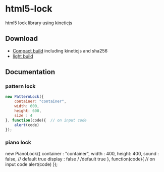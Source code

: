 html5-lock
==========

html5 lock library using kineticjs

## Download
* [Compact build](https://raw.githubusercontent.com/gfauchart/html5-lock/master/dist/html5lock-compact.min.js) including kineticjs and sha256
* [light build](https://raw.githubusercontent.com/gfauchart/html5-lock/master/dist/html5lock.min.js)

## Documentation

### pattern lock

```js
new PatternLock({
    container: "container",
    width: 600,
    height: 600,
    size : 4
}, function(code){  // on input code
    alert(code)
});
```

### piano lock

new PianoLock({
    container : "container",
    width : 400,
    height: 400,
    sound : false, // default true
    display : false / /default true
}, function(code){ // on input code
    alert(code)
});

